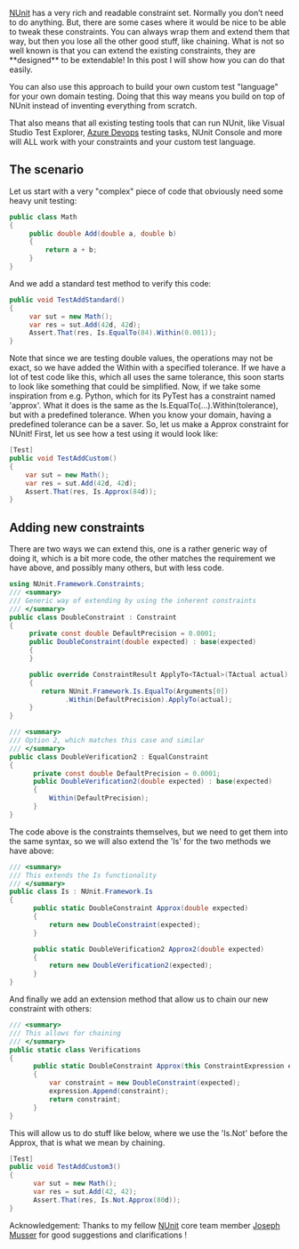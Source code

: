 [NUnit](http://nunit.org/) has a very rich and readable constraint set.  Normally you don’t need to do anything. But, there are some cases where it would be nice to be able to tweak these constraints.  You can always wrap them and extend them that way, but then you lose all the other good stuff, like chaining.  What is not so well known is that you can extend the existing constraints, they are \*\*designed\** to be extendable!   In this post I will show how you can do that easily.

You can also use this approach to build your own custom test "language" for your own domain testing. Doing that this way means you build on top of NUnit instead of inventing everything from scratch.

That also means that all existing testing tools that can run NUnit, like Visual Studio Test Explorer, [Azure Devops](https://azure.microsoft.com/en-us/services/devops/) testing tasks, NUnit Console and more will ALL work with your constraints and your custom test language.

## The scenario

Let us start with a very "complex" piece of code that obviously need some heavy unit testing:

```cs
public class Math
{
     public double Add(double a, double b)
     {
         return a + b;
     }
}
```

And we add a standard test method to verify this code:

```cs
public void TestAddStandard()
{
     var sut = new Math();
     var res = sut.Add(42d, 42d);
     Assert.That(res, Is.EqualTo(84).Within(0.001));
}
```

Note that since we are testing double values, the operations may not be exact, so we have added the Within with a specified tolerance.  If we have a lot of test code like this, which all uses the same tolerance, this soon starts to look like something that could be simplified. Now, if we take some inspiration from e.g. Python, which for its PyTest has a constraint named 'approx'.  What it does is the same as the Is.EqualTo(...).Within(tolerance), but with a predefined tolerance. When you know your domain, having a predefined tolerance can be a saver.  So, let us make a Approx constraint for NUnit! First, let us see how a test using it would look like:

```cs
[Test]
public void TestAddCustom()
{
    var sut = new Math();
    var res = sut.Add(42d, 42d);
    Assert.That(res, Is.Approx(84d));
}
```

## Adding new constraints

There are two ways we can extend this, one is a rather generic way of doing it, which is a bit more code, the other matches the requirement we have above, and possibly many others, but with less code.

```cs
using NUnit.Framework.Constraints;
/// <summary>
/// Generic way of extending by using the inherent constraints
/// </summary>
public class DoubleConstraint : Constraint
{
     private const double DefaultPrecision = 0.0001;
     public DoubleConstraint(double expected) : base(expected)
     {
     }

     public override ConstraintResult ApplyTo<TActual>(TActual actual)
     {
        return NUnit.Framework.Is.EqualTo(Arguments[0])
              .Within(DefaultPrecision).ApplyTo(actual);
     }
}

/// <summary>
/// Option 2, which matches this case and similar
/// </summary>
public class DoubleVerification2 : EqualConstraint
{
      private const double DefaultPrecision = 0.0001;
      public DoubleVerification2(double expected) : base(expected)
      {
          Within(DefaultPrecision);
      }
}
```

The code above is the constraints themselves, but we need to get them into the same syntax, so we will also extend the 'Is'  for the two methods we have above:

```cs
/// <summary>
/// This extends the Is functionality
/// </summary>
public class Is : NUnit.Framework.Is
{
      public static DoubleConstraint Approx(double expected)
      {
          return new DoubleConstraint(expected);
      }

      public static DoubleVerification2 Approx2(double expected)
      {
          return new DoubleVerification2(expected);
      }
}
```

And finally we add an extension method that allow us to chain our new constraint with others:

```cs
/// <summary>
/// This allows for chaining
/// </summary>
public static class Verifications
{
      public static DoubleConstraint Approx(this ConstraintExpression expression, double expected)
      { 
          var constraint = new DoubleConstraint(expected);
          expression.Append(constraint);
          return constraint;
      }
}
```

This will allow us to do stuff like below, where we use the 'Is.Not' before the Approx, that is what we mean by chaining.

```cs
[Test]
public void TestAddCustom3()
{
      var sut = new Math();
      var res = sut.Add(42, 42);
      Assert.That(res, Is.Not.Approx(80d));
}
```

  Acknowledgement: Thanks to my fellow [NUnit](http://nunit.org/) core team member [Joseph Musser](https://github.com/jnm2) for good suggestions and clarifications !